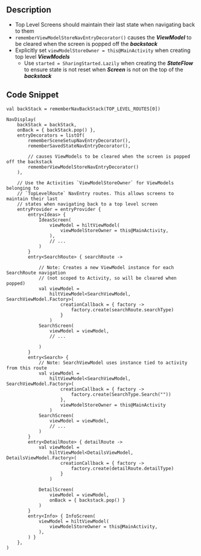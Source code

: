 ## Description

- Top Level Screens should maintain their last state when navigating back to them
- `rememberViewModelStoreNavEntryDecorator()` causes the ***ViewModel*** to be cleared when the screen is popped off the ***backstack***
- Explicitly set `viewModelStoreOwner = this@MainActivity` when creating top level ***ViewModels***
  - Use `started = SharingStarted.Lazily` when creating the ***StateFlow*** to ensure state is not reset when ***Screen*** is not on the top of the ***backstack***

## Code Snippet

```
val backStack = rememberNavBackStack(TOP_LEVEL_ROUTES[0])

NavDisplay(
    backStack = backStack,
    onBack = { backStack.pop() },    
    entryDecorators = listOf(
        rememberSceneSetupNavEntryDecorator(),
        rememberSavedStateNavEntryDecorator(),
        
        // causes ViewModels to be cleared when the screen is popped off the backstack
        rememberViewModelStoreNavEntryDecorator()
    ),

    // Use the Activities `ViewModelStoreOwner` for ViewModels belonging to
    // `TopLevelRoute` NavEntry routes. This allows screens to maintain their last
    // states when navigating back to a top level screen
    entryProvider = entryProvider {
        entry<Ideas> {
            IdeasScreen(
                viewModel = hiltViewModel(
                    viewModelStoreOwner = this@MainActivity,
                ),
                // ...
            )
        }
        entry<SearchRoute> { searchRoute ->
        
            // Note: Creates a new ViewModel instance for each SearchRoute navigation
            // (not scoped to Activity, so will be cleared when popped)
            val viewModel =
                hiltViewModel<SearchViewModel, SearchViewModel.Factory>(
                    creationCallback = { factory ->
                        factory.create(searchRoute.searchType)
                    }
                )
            SearchScreen(
                viewModel = viewModel,
                // ...

            )
        }
        entry<Search> {
            // Note: SearchViewModel uses instance tied to activity from this route
            val viewModel =
                hiltViewModel<SearchViewModel, SearchViewModel.Factory>(
                    creationCallback = { factory ->
                        factory.create(SearchType.Search(""))
                    },
                    viewModelStoreOwner = this@MainActivity
                )
            SearchScreen(
                viewModel = viewModel,
                // ...
            )
        }
        entry<DetailRoute> { detailRoute ->
            val viewModel =
                hiltViewModel<DetailsViewModel, DetailsViewModel.Factory>(
                    creationCallback = { factory ->
                        factory.create(detailRoute.detailType)
                    }
                )

            DetailScreen(
                viewModel = viewModel,
                onBack = { backstack.pop() }
            )
        }
        entry<Info> { InfoScreen(
            viewModel = hiltViewModel(
                viewModelStoreOwner = this@MainActivity,
            ),
        ) }
    },
)
```
